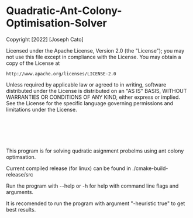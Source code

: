 # Quadratic-Ant-Colony-Optimisation-Solver

Copyright [2022] [Joseph Cato]

Licensed under the Apache License, Version 2.0 (the "License");
you may not use this file except in compliance with the License.
You may obtain a copy of the License at

    http://www.apache.org/licenses/LICENSE-2.0

Unless required by applicable law or agreed to in writing, software
distributed under the License is distributed on an "AS IS" BASIS,
WITHOUT WARRANTIES OR CONDITIONS OF ANY KIND, either express or implied.
See the License for the specific language governing permissions and
limitations under the License.


<br />
<br />
<br />
<br />


This program is for solving qudratic asignment probelms using ant colony optimsation.

Current compiled release (for linux) can be found in ./cmake-build-release/src

Run the program with --help or -h for help with command line flags and arguments.

It is recomended to run the program with argument "-heuristic true" to get best results.

